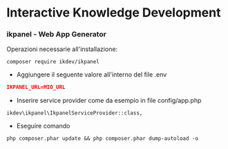 # Interactive Knowledge Development
### ikpanel - Web App Generator

Operazioni necessarie all'installazione:

``` 
composer require ikdev/ikpanel
```

* Aggiungere il seguente valore all'interno del file .env

``` json
IKPANEL_URL=MIO_URL
```

* Inserire service provider come da esempio in file config/app.php
```
ikdev\ikpanel\IkpanelServiceProvider::class,
```

* Eseguire comando 
```
php composer.phar update && php composer.phar dump-autoload -o
```
